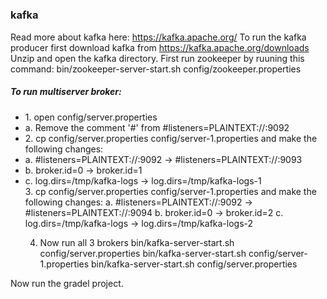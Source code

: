 # <h3>kafka</h3>
Read more about kafka here: https://kafka.apache.org/
To run the kafka producer first download kafka from https://kafka.apache.org/downloads
Unzip and open the kafka directory.
First run zookeeper by ruuning this command: bin/zookeeper-server-start.sh config/zookeeper.properties
<h5>To run multiserver broker: </h5>
<ul>
  <li>
    1. open config/server.properties</li>
  <li>
    a. Remove the comment '#' from #listeners=PLAINTEXT://:9092</li>
  <li>
    2. cp config/server.properties config/server-1.properties and make the following changes:</li>
  <li>a. #listeners=PLAINTEXT://:9092 -> #listeners=PLAINTEXT://:9093</li>
  <li>b. broker.id=0 -> broker.id=1</li>
  <li>c. log.dirs=/tmp/kafka-logs -> log.dirs=/tmp/kafka-logs-1</li>
3. cp config/server.properties config/server-1.properties and make the following changes:
  a. #listeners=PLAINTEXT://:9092 -> #listeners=PLAINTEXT://:9094
  b. broker.id=0 -> broker.id=2
  c. log.dirs=/tmp/kafka-logs -> log.dirs=/tmp/kafka-logs-2
 
4. Now run all 3 brokers 
bin/kafka-server-start.sh config/server.properties
bin/kafka-server-start.sh config/server-1.properties
bin/kafka-server-start.sh config/server.properties

</ul>
Now run the gradel project.
